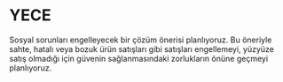 # YECE

Sosyal sorunları engelleyecek bir çözüm önerisi planlıyoruz.
Bu öneriyle sahte, hatalı veya bozuk ürün satışları gibi satışları engellemeyi, yüzyüze
satış olmadığı için güvenin sağlanmasındaki zorlukların önüne geçmeyi planlıyoruz.
